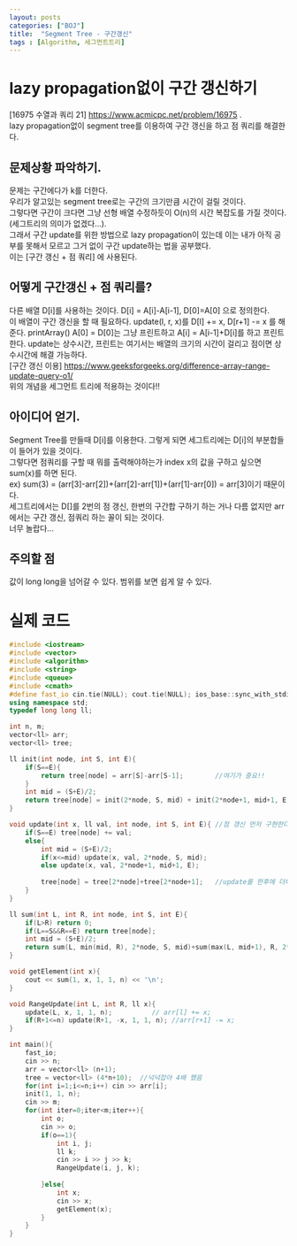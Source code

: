 ```yaml
---
layout: posts
categories: ["BOJ"]
title:  "Segment Tree - 구간갱신"
tags : [Algorithm, 세그먼트트리]
---
```


lazy propagation없이 구간 갱신하기
===============================

[16975 수열과 쿼리 21] <https://www.acmicpc.net/problem/16975>  .     
 lazy propagation없이 segment tree를 이용하여 구간 갱신을 하고 점 쿼리를 해결한다.   

## 문제상황 파악하기.  
문제는 구간에다가 k를 더한다.    
우리가 알고있는 segment tree로는 구간의 크기만큼 시간이 걸릴 것이다.            
그렇다면 구간이 크다면 그냥 선형 배열 수정하듯이 O(n)의 시간 복잡도를 가질 것이다. (세그트리의 의미가 없겠다...).   
그래서 구간 update를 위한 방법으로 lazy propagation이 있는데 이는 내가 아직 공부를 못해서 모르고 그거 없이 구간 update하는 법을 공부했다.        
이는 [구간 갱신 + 점 쿼리] 에 사용된다.    

## 어떻게 구간갱신 + 점 쿼리를?
다른 배열 D[i]를 사용하는 것이다. D[i] = A[i]-A[i-1], D[0]=A[0] 으로 정의한다.     
이 배열이 구간 갱신을 할 때 필요하다. 
update(l, r, x)를 D[l] += x, D[r+1] -= x 를 해준다.
printArray() A[0] = D[0]는 그냥 프린트하고 A[i] = A[i-1]+D[i]를 하고 프린트한다.
update는 상수시간, 프린트는 여기서는 배열의 크기의 시간이 걸리고 점이면 상수시간에 해결 가능하다.    
[구간 갱신 이용] <https://www.geeksforgeeks.org/difference-array-range-update-query-o1/>      
위의 개념을 세그먼트 트리에 적용하는 것이다!!     

## 아이디어 얻기.  
Segment Tree를 만들때 D[i]를 이용한다. 그렇게 되면 세그트리에는 D[i]의 부분합들이 들어가 있을 것이다.     
그렇다면 점쿼리를 구할 때 뭐를 출력해야하는가 index x의 값을 구하고 싶으면 sum(x)를 하면 된다.     
ex) sum(3) = (arr[3]-arr[2])+(arr[2]-arr[1])+(arr[1]-arr[0]) = arr[3]이기 때문이다.    
세그트리에서는 D[]를 2번의 점 갱신, 한번의 구간합 구하기 하는 거나 다름 없지만 arr에서는 구간 갱신, 점쿼리 하는 꼴이 되는 것이다.     
너무 놀랍다...

## 주의할 점
값이 long long을 넘어갈 수 있다. 범위를 보면 쉽게 알 수 있다.      

# 실제 코드

```cpp
#include <iostream>
#include <vector>
#include <algorithm>
#include <string>
#include <queue>
#include <cmath>
#define fast_io cin.tie(NULL); cout.tie(NULL); ios_base::sync_with_stdio(false);
using namespace std;
typedef long long ll;

int n, m;
vector<ll> arr;
vector<ll> tree;

ll init(int node, int S, int E){
    if(S==E){
        return tree[node] = arr[S]-arr[S-1];        //여기가 중요!!
    }
    int mid = (S+E)/2;
    return tree[node] = init(2*node, S, mid) + init(2*node+1, mid+1, E);
}

void update(int x, ll val, int node, int S, int E){ //점 갱신 먼저 구현한다.
    if(S==E) tree[node] += val;
    else{
        int mid = (S+E)/2;
        if(x<=mid) update(x, val, 2*node, S, mid);
        else update(x, val, 2*node+1, mid+1, E);
        
        tree[node] = tree[2*node]+tree[2*node+1];   //update를 한후에 더해주는 연산
    }
}

ll sum(int L, int R, int node, int S, int E){   
    if(L>R) return 0;
    if(L==S&&R==E) return tree[node];   
    int mid = (S+E)/2;
    return sum(L, min(mid, R), 2*node, S, mid)+sum(max(L, mid+1), R, 2*node+1, mid+1, E);
}

void getElement(int x){
    cout << sum(1, x, 1, 1, n) << '\n';
}

void RangeUpdate(int L, int R, ll x){
    update(L, x, 1, 1, n);          // arr[l] += x;
    if(R+1<=n) update(R+1, -x, 1, 1, n); //arr[r+1] -= x;
}

int main(){
    fast_io;
    cin >> n;
    arr = vector<ll> (n+1);
    tree = vector<ll> (4*n+10);  //넉넉잡아 4배 했음
    for(int i=1;i<=n;i++) cin >> arr[i];
    init(1, 1, n);
    cin >> m;
    for(int iter=0;iter<m;iter++){
        int o;
        cin >> o;
        if(o==1){
            int i, j;
            ll k;
            cin >> i >> j >> k;
            RangeUpdate(i, j, k);
            
        }else{
            int x;
            cin >> x;
            getElement(x);
        }
    }
}


```
